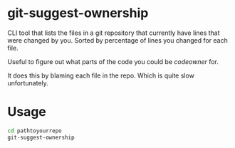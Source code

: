 # git-suggest-ownership

CLI tool that lists the files in a git repository that currently have lines that were changed by you.
Sorted by percentage of lines you changed for each file.

Useful to figure out what parts of the code you could be _codeowner_ for.

It does this by blaming each file in the repo. Which is quite slow unfortunately.

# Usage
```bash
cd pathtoyourrepo
git-suggest-ownership
```